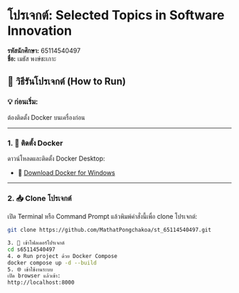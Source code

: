 # โปรเจกต์: Selected Topics in Software Innovation  
**รหัสนักศึกษา:** 65114540497  
**ชื่อ:** เมธัส พงษ์ชะเกาะ  

## 🚀 วิธีรันโปรเจกต์ (How to Run)

### 💡 ก่อนเริ่ม:
ต้องติดตั้ง Docker บนเครื่องก่อน

---

### 1. 🐳 ติดตั้ง Docker
ดาวน์โหลดและติดตั้ง Docker Desktop:

- 🔗 [Download Docker for Windows](https://www.docker.com/products/docker-desktop)

---

### 2. 📥 Clone โปรเจกต์
เปิด Terminal หรือ Command Prompt แล้วพิมพ์คำสั่งนี้เพื่อ clone โปรเจกต์:

```bash
git clone https://github.com/MathatPongchakoa/st_65114540497.git

3. 📁 เข้าโฟลเดอร์โปรเจกต์
cd s65114540497
4. ⚙️ Run project ด้วย Docker Compose
docker compose up -d --build
5. 🌐 เข้าใช้งานระบบ
เปิด browser แล้วเข้า:
http://localhost:8000
